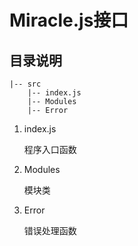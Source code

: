 # Miracle.js接口

## 目录说明

```
|-- src  
    |-- index.js
    |-- Modules
    |-- Error
```

1. index.js
  
    程序入口函数

2. Modules
  
    模块类

3. Error

    错误处理函数

